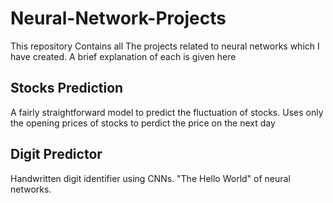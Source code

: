# Neural-Network-Projects
This repository Contains all The projects related to neural networks which I have created. A brief explanation of each is given here
## Stocks Prediction
A fairly straightforward model to predict the fluctuation of stocks. Uses only the opening prices of stocks to perdict the price on the next day
## Digit Predictor
Handwritten digit identifier using CNNs. "The Hello World" of neural networks.
